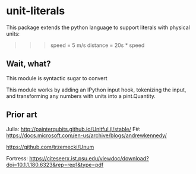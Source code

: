 # unit-literals

This package extends the python language to support literals with physical units:

  >>> speed = 5 m/s
  >>> distance = 20s * speed

## Wait, what?

This module is syntactic sugar to convert

This module works by adding an IPython input hook, tokenizing the input, and
transforming any numbers with units into a pint.Quantity.

## Prior art

Julia: http://painterqubits.github.io/Unitful.jl/stable/
F#: https://docs.microsoft.com/en-us/archive/blogs/andrewkennedy/

https://github.com/trzemecki/Unum

Fortress: https://citeseerx.ist.psu.edu/viewdoc/download?doi=10.1.1.180.6323&rep=rep1&type=pdf
